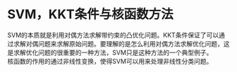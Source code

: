 # SVM，KKT条件与核函数方法
SVM的本质就是利用对偶方法求解带约束的凸优化问题。KKT条件保证了可以通过求解对偶问题来求解原始问题。要理解的是怎么利用对偶方法求解优化问题，这是求解优化问题的很重要的一种方法，SVM只是这种方法的一个典型例子。   
核函数的作用的通过非线性变换，使得SVM可以用来处理非线性分类问题。  

 